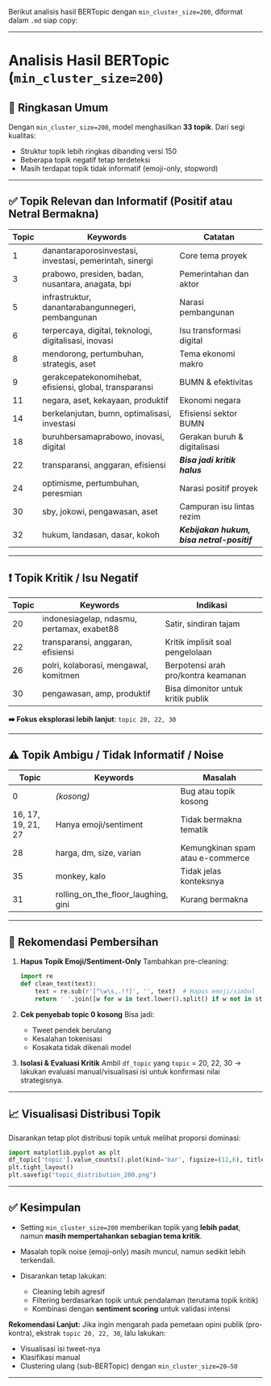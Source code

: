 Berikut analisis hasil BERTopic dengan `min_cluster_size=200`, diformat dalam `.md` siap copy:

---

# **Analisis Hasil BERTopic (`min_cluster_size=200`)**

## 📌 **Ringkasan Umum**

Dengan `min_cluster_size=200`, model menghasilkan **33 topik**. Dari segi kualitas:

* Struktur topik lebih ringkas dibanding versi 150
* Beberapa topik negatif tetap terdeteksi
* Masih terdapat topik tidak informatif (emoji-only, stopword)

---

## ✅ **Topik Relevan dan Informatif (Positif atau Netral Bermakna)**

| Topic | Keywords                                                | Catatan                                    |
| ----- | ------------------------------------------------------- | ------------------------------------------ |
| 1     | danantaraporosinvestasi, investasi, pemerintah, sinergi | Core tema proyek                           |
| 3     | prabowo, presiden, badan, nusantara, anagata, bpi       | Pemerintahan dan aktor                     |
| 5     | infrastruktur, danantarabangunnegeri, pembangunan       | Narasi pembangunan                         |
| 6     | terpercaya, digital, teknologi, digitalisasi, inovasi   | Isu transformasi digital                   |
| 8     | mendorong, pertumbuhan, strategis, aset                 | Tema ekonomi makro                         |
| 9     | gerakcepatekonomihebat, efisiensi, global, transparansi | BUMN & efektivitas                         |
| 11    | negara, aset, kekayaan, produktif                       | Ekonomi negara                             |
| 14    | berkelanjutan, bumn, optimalisasi, investasi            | Efisiensi sektor BUMN                      |
| 18    | buruhbersamaprabowo, inovasi, digital                   | Gerakan buruh & digitalisasi               |
| 22    | transparansi, anggaran, efisiensi                       | ***Bisa jadi kritik halus***               |
| 24    | optimisme, pertumbuhan, peresmian                       | Narasi positif proyek                      |
| 30    | sby, jokowi, pengawasan, aset                           | Campuran isu lintas rezim                  |
| 32    | hukum, landasan, dasar, kokoh                           | ***Kebijakan hukum, bisa netral-positif*** |

---

## ❗ **Topik Kritik / Isu Negatif**

| Topic | Keywords                                   | Indikasi                            |
| ----- | ------------------------------------------ | ----------------------------------- |
| 20    | indonesiagelap, ndasmu, pertamax, exabet88 | Satir, sindiran tajam               |
| 22    | transparansi, anggaran, efisiensi          | Kritik implisit soal pengelolaan    |
| 26    | polri, kolaborasi, mengawal, komitmen      | Berpotensi arah pro/kontra keamanan |
| 30    | pengawasan, amp, produktif                 | Bisa dimonitor untuk kritik publik  |

**➡️ Fokus eksplorasi lebih lanjut**: `topic 20, 22, 30`

---

## ⚠️ **Topik Ambigu / Tidak Informatif / Noise**

| Topic              | Keywords                                | Masalah                          |
| ------------------ | --------------------------------------- | -------------------------------- |
| 0                  | *(kosong)*                              | Bug atau topik kosong            |
| 16, 17, 19, 21, 27 | Hanya emoji/sentiment                   | Tidak bermakna tematik           |
| 28                 | harga, dm, size, varian                 | Kemungkinan spam atau e-commerce |
| 35                 | monkey, kalo                            | Tidak jelas konteksnya           |
| 31                 | rolling\_on\_the\_floor\_laughing, gini | Kurang bermakna                  |

---

## 🧹 **Rekomendasi Pembersihan**

1. **Hapus Topik Emoji/Sentiment-Only**
   Tambahkan pre-cleaning:

   ```python
   import re
   def clean_text(text):
       text = re.sub(r'[^\w\s,.!?]', '', text)  # Hapus emoji/simbol
       return ' '.join([w for w in text.lower().split() if w not in stopwords])
   ```

2. **Cek penyebab topic 0 kosong**
   Bisa jadi:

   * Tweet pendek berulang
   * Kesalahan tokenisasi
   * Kosakata tidak dikenali model

3. **Isolasi & Evaluasi Kritik**
   Ambil `df_topic` yang `topic` = 20, 22, 30 → lakukan evaluasi manual/visualisasi isi untuk konfirmasi nilai strategisnya.

---

## 📈 **Visualisasi Distribusi Topik**

Disarankan tetap plot distribusi topik untuk melihat proporsi dominasi:

```python
import matplotlib.pyplot as plt
df_topic['topic'].value_counts().plot(kind='bar', figsize=(12,6), title="Distribusi Tweet per Topik (min_cluster_size=200)")
plt.tight_layout()
plt.savefig("topic_distribution_200.png")
```

---

## ✅ **Kesimpulan**

* Setting `min_cluster_size=200` memberikan topik yang **lebih padat**, namun **masih mempertahankan sebagian tema kritik**.
* Masalah topik noise (emoji-only) masih muncul, namun sedikit lebih terkendali.
* Disarankan tetap lakukan:

  * Cleaning lebih agresif
  * Filtering berdasarkan topik untuk pendalaman (terutama topik kritik)
  * Kombinasi dengan **sentiment scoring** untuk validasi intensi

**Rekomendasi Lanjut:**
Jika ingin mengarah pada pemetaan opini publik (pro-kontra), ekstrak `topic 20, 22, 30`, lalu lakukan:

* Visualisasi isi tweet-nya
* Klasifikasi manual
* Clustering ulang (sub-BERTopic) dengan `min_cluster_size=20–50`

---
